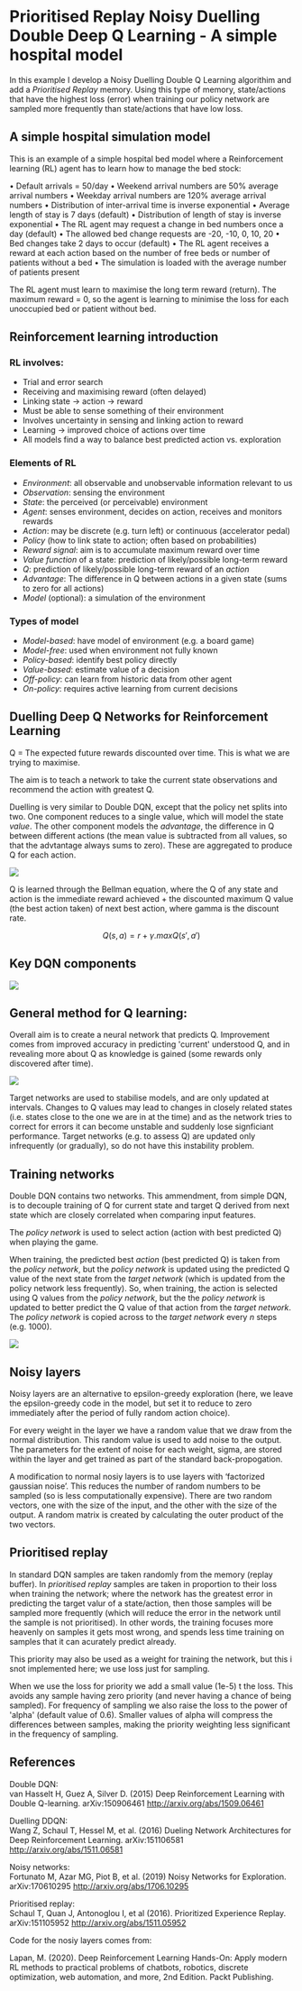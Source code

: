   
# Prioritised Replay Noisy Duelling Double Deep Q Learning - A simple hospital model  
  
In this example I develop a Noisy Duelling Double Q Learning algorithim and add a *Prioritised Replay* memory. Using this type of memory, state/actions that have the highest loss (error) when training our policy network are sampled more frequently than state/actions that have low loss.   
  
## A simple hospital simulation model  
  
This is an example of a simple hospital bed model where a Reinforcement learning (RL) agent has to learn how to manage the bed stock:  
  
 • Default arrivals = 50/day 
 • Weekend arrival numbers are 50% average arrival numbers 
 • Weekday arrival numbers are 120% average arrival numbers 
 • Distribution of inter-arrival time is inverse exponential 
 • Average length of stay is 7 days (default) 
 • Distribution of length of stay is inverse exponential 
 • The RL agent may request a change in bed numbers once a day (default) 
 • The allowed bed change requests are -20, -10, 0, 10, 20 
 • Bed changes take 2 days to occur (default) 
 • The RL agent receives a reward at each action based on the number of free beds or number of patients without a bed 
 • The simulation is loaded with the average number of patients present  

The RL agent must learn to maximise the long term reward (return). The maximum reward = 0, so the agent is learning to minimise the loss for each unoccupied bed or patient without bed.  
  
## Reinforcement learning introduction  
  
### RL involves:  
* Trial and error search  
* Receiving and maximising reward (often delayed)  
* Linking state -> action -> reward  
* Must be able to sense something of their environment  
* Involves uncertainty in sensing and linking action to reward  
* Learning -> improved choice of actions over time  
* All models find a way to balance best predicted action vs. exploration  
  
### Elements of RL  
* *Environment*: all observable and unobservable information relevant to us  
* *Observation*: sensing the environment  
* *State*: the perceived (or perceivable) environment   
* *Agent*: senses environment, decides on action, receives and monitors rewards  
* *Action*: may be discrete (e.g. turn left) or continuous (accelerator pedal)  
* *Policy* (how to link state to action; often based on probabilities)  
* *Reward signal*: aim is to accumulate maximum reward over time  
* *Value function* of a state: prediction of likely/possible long-term reward  
* *Q*: prediction of likely/possible long-term reward of an *action*  
* *Advantage*: The difference in Q between actions in a given state (sums to zero for all actions)  
* *Model* (optional): a simulation of the environment  
  
### Types of model  
  
* *Model-based*: have model of environment (e.g. a board game)  
* *Model-free*: used when environment not fully known  
* *Policy-based*: identify best policy directly  
* *Value-based*: estimate value of a decision  
* *Off-policy*: can learn from historic data from other agent  
* *On-policy*: requires active learning from current decisions  
  
  
## Duelling Deep Q Networks for Reinforcement Learning  
  
Q = The expected future rewards discounted over time. This is what we are trying to maximise.  
  
The aim is to teach a network to take the current state observations and recommend the action with greatest Q.  
  
Duelling is very similar to Double DQN, except that the policy net splits into two. One component reduces to a single value, which will model the state *value*. The other component models the *advantage*, the difference in Q between different actions (the mean value is subtracted from all values, so that the advtantage always sums to zero). These are aggregated to produce Q for each action.   
  
  ![](https://github.com/MichaelAllen1966/learninghospital/raw/9c67c96e4d027a20ffc862ec26f6690844e159be/images/duelling_dqn.png) 
  
Q is learned through the Bellman equation, where the Q of any state and action is the immediate reward achieved + the discounted maximum Q value (the best action taken) of next best action, where gamma is the discount rate.  
  
$$Q(s,a)=r + \gamma.maxQ(s',a')$$  
  
## Key DQN components  
  
![](https://github.com/MichaelAllen1966/learninghospital/raw/9c67c96e4d027a20ffc862ec26f6690844e159be/images/dqn_components.png)
  
  
## General method for Q learning:  
  
Overall aim is to create a neural network that predicts Q. Improvement comes from improved accuracy in predicting 'current' understood Q, and in revealing more about Q as knowledge is gained (some rewards only discovered after time).  
  
![](https://github.com/MichaelAllen1966/learninghospital/raw/9c67c96e4d027a20ffc862ec26f6690844e159be/images/dqn_process.png)
      
Target networks are used to stabilise models, and are only updated at intervals. Changes to Q values may lead to changes in closely related states (i.e. states close to the one we are in at the time) and as the network tries to correct for errors it can become unstable and suddenly lose signficiant performance. Target networks (e.g. to assess Q) are updated only infrequently (or gradually), so do not have this instability problem.  
  
## Training networks  
  
Double DQN contains two networks. This ammendment, from simple DQN, is to decouple training of Q for current state and target Q derived from next state which are closely correlated when comparing input features.  
  
The *policy network* is used to select action (action with best predicted Q) when playing the game.  
  
When training, the predicted best *action* (best predicted Q) is taken from the *policy network*, but the *policy network* is updated using the predicted Q value of the next state from the *target network* (which is updated from the policy network less frequently). So, when training, the action is selected using Q values from the *policy network*, but the the *policy network* is updated to better predict the Q value of that action from the *target network*. The *policy network* is copied across to the *target network* every *n* steps (e.g. 1000).  
  
![](https://github.com/MichaelAllen1966/learninghospital/raw/9c67c96e4d027a20ffc862ec26f6690844e159be/images/dqn_training.png)
## Noisy layers  
Noisy layers are an alternative to epsilon-greedy exploration (here, we leave the epsilon-greedy code in the model, but set it to reduce to zero immediately after the period of fully random action choice).  
  
For every weight in the layer we have a random value that we draw from the normal distribution. This random value is used to add noise to the output. The parameters for the extent of noise for each weight, sigma, are stored within the layer and get trained as part of the standard back-propogation.  
  
A modification to normal nosiy layers is to use layers with ‘factorized gaussian noise’. This reduces the number of random numbers to be sampled (so is less computationally expensive). There are two random vectors, one with the size of the input, and the other with the size of the output. A random matrix is created by calculating the outer product of the two vectors.  
  
## Prioritised replay  
  
In standard DQN samples are taken randomly from the memory (replay buffer). In *prioritised replay* samples are taken in proportion to their loss when training the network; where the network has the greatest error in predicting the target valur of a state/action, then those samples will be sampled more frequently (which will reduce the error in the network until the sample is not prioritised). In other words, the training focuses more heavenly on samples it gets most wrong, and spends less time training on samples that it can acurately predict already.  
  
This priority may also be used as a weight for training the network, but this i snot implemented here; we use loss just for sampling.  
  
When we use the loss for priority we add a small value (1e-5) t the loss. This avoids any sample having zero priority (and never having a chance of being sampled). For frequency of sampling we also raise the loss to the power of 'alpha' (default value of 0.6). Smaller values of alpha will compress the differences between samples, making the priority weighting less significant in the frequency of sampling.  
  
## References  
  
Double DQN:   
van Hasselt H, Guez A, Silver D. (2015) Deep Reinforcement Learning with Double Q-learning. arXiv:150906461 http://arxiv.org/abs/1509.06461  
  
Duelling DDQN:  
Wang Z, Schaul T, Hessel M, et al. (2016) Dueling Network Architectures for Deep Reinforcement Learning. arXiv:151106581 http://arxiv.org/abs/1511.06581  
  
Noisy networks:  
Fortunato M, Azar MG, Piot B, et al. (2019) Noisy Networks for Exploration. arXiv:170610295 http://arxiv.org/abs/1706.10295  
  
Prioritised replay:  
Schaul T, Quan J, Antonoglou I, et al (2016). Prioritized Experience Replay. arXiv:151105952 http://arxiv.org/abs/1511.05952  
  
Code for the nosiy layers comes from:  
  
Lapan, M. (2020). Deep Reinforcement Learning Hands-On: Apply modern RL methods to practical problems of chatbots, robotics, discrete optimization, web automation, and more, 2nd Edition. Packt Publishing.

